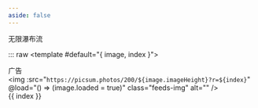 ```yaml
---
aside: false
---
```


无限瀑布流

<script setup lang="ts">
import VueMasonary from "./VueMasonary/index.vue"

/** 随机高度函数 */
const randomHeight = () => {
  return Math.floor(Math.random() * (400 - 200 + 1)) + 200
}

const defaultFetchImages = async () => {
  return Promise.resolve(
    new Array(30).fill(null).map((item, index) => ({
      src: `https://picsum.photos/200/${randomHeight()}?r=${index}`
    }))
  )
}
</script>

::: raw
<VueMasonary :fetch-images="defaultFetchImages">
  <template #default="{ image, index }">
    <div v-if="index === 2" class="ad">广告</div>
    <div
      v-else
      :class="image.loaded ? 'item-container' : 'placeholder'"
      style="width: 100%; height: 100%"
    >
      <img
        :src="`https://picsum.photos/200/${image.imageHeight}?r=${index}`"
        @load="() => (image.loaded = true)"
        class="feeds-img"
        alt=""
      />
      <div v-show="image.loaded" class="desc">{{ index }}</div>
    </div>
  </template>
</VueMasonary>
:::


<style lang="scss" scoped>
.feeds-item {
  .feeds-img {
    position: absolute;
    width: 100%;
    height: 100%;
    object-fit: cover;
  }

  .desc {
    position: absolute;
    bottom: 0;
    right: 8px;
    color: #fff;
  }

  .ad {
    width: 100%;
    height: 100%;
    background: #ccc;
    display: flex;
    justify-content: center;
    align-items: center;
    font-size: 20px;
  }
}
</style>
